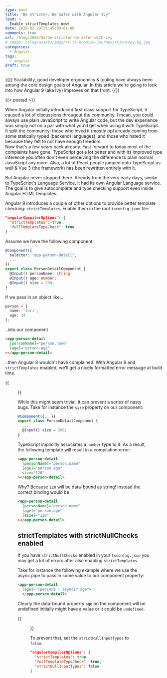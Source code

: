 ```yaml
---
type: post
title: "Be Stricter, Be Safer with Angular Ivy"
lead: >-
  Enable strictTemplates now!
date: 2020-02-29T21:45:09+01:00
comments: true
url: /blog/2020/03/be-stricter-be-safer-with-ivy
# image: /blog/assets/imgs/rx-to-promise-journey/rxjourney-bg.jpg
categories:
  - Angular
tags:
  - angular
draft: true
---
```


{{<intro>}}
  Scalability, good developer ergonomics & tooling have always been among the core design goals of Angular. In this article we're going to look into how Angular 9 (aka Ivy) improves on that front.
{{</intro>}}
<!--more-->

{{< postad >}}

When Angular initially introduced first class support for TypeScript, it caused a lot of discussions througout the community. I mean, you could always use plain JavaScript to write Angular code, but the dev experience was simply not on a par with what you'd get when using it with TypeScript. It split the community: those who loved it (mostly ppl already coming from some statically typed (backend) languages), and those who hated it because they felt to not have enough freedom.  
Now that's a few years back already. Fast forward to today most of the complaints have gone. TypeScript got a lot better and with its improved type inference you often don't even perceiving the difference to plain normal JavaScript any more. Also, a lot of React people jumped onto TypeScript as well & Vue 3 (the framework) has been rewritten entirely with it.

But Angular never stopped there. Already from the very early days, similar to TypeScript's Language Service, it had its own Angular Language service. The goal is to give autocomplete and type checking support even inside Angular HTML templates. 

Angular 9 introduces a couple of other options to provide better template checking: `strictTemplates`. Enable them in the root `tsconfig.json` file:

```json
"angularCompilerOptions": {
  "strictTemplates": true,
  "fullTemplateTypeCheck": true
}
```

Assume we have the following component:

```typescript
@Component({
  selector: "app-person-detail",
  ...
})
export class PersonDetailComponent {
  @Input() personName: string;
  @Input() age: number;
  @Input() size = 200;
}
```

If we pass in an object like...

```typescript
person = {
  name: 'Juri',
  age: 34
};
```

..into our component

```html
<app-person-detail
  [personName]="person.name"
  [age]="person.age"
></app-person-detail>
```

..then Angular 8 wouldn't have complained. With Angular 9 and `strictTemplates` enabled, we'll get a nicely formatted error message at build time.

{{<figure url="/blog/assets/imgs/ivy-templates-error.jpg" size="full">}}

While this might seem trivial, it can prevent a series of nasty bugs. Take for instance the `size` property on our component: 

```typescript
@Component({...})
export class PersonDetailComponent {
  ...
  @Input() size = 200;
}
```

TypeScript implicitly associates a `number` type to it. As a result, the following template will result in a compilation error:

```html
<app-person-detail
  [personName]="person.name"
  [age]="person.age"
  size="120"
></app-person-detail>
```

Why? Because `120` will be data-bound as string! Instead the correct binding would be

```html
<app-person-detail
  [personName]="person.name"
  [age]="person.age"
  [size]="120"
></app-person-detail>
```

## strictTemplates with strictNullChecks enabled

If you have `strictNullChecks` enabled in your `tsconfig.json` you may get a lot of errors after also enabling `strictTemplates`.

Take for instance the following example where we use the async pipe to pass in some value to our component property:

```html
<app-person-detail 
  [age]="(person$ | async)?.age">
  </app-person-detail>
```

Clearly the data-bound property `age` on the component will be undefined initially might have a value or it could be `undefined`. 

{{<figure url="/blog/assets/imgs/ivy-error-strict-null-checks.jpg" size="full">}}

To prevent that, set the `strictNullInputTypes` to `false`.


```json
"angularCompilerOptions": {
  "strictTemplates": true,
  "fullTemplateTypeCheck": true,
  "strictNullInputTypes": false
}
```


